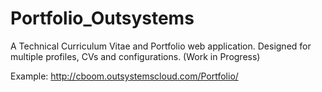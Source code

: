 # Portfolio_Outsystems
A Technical Curriculum Vitae and Portfolio web application. 
Designed for multiple profiles, CVs and configurations. 
(Work in Progress)

Example: http://cboom.outsystemscloud.com/Portfolio/
